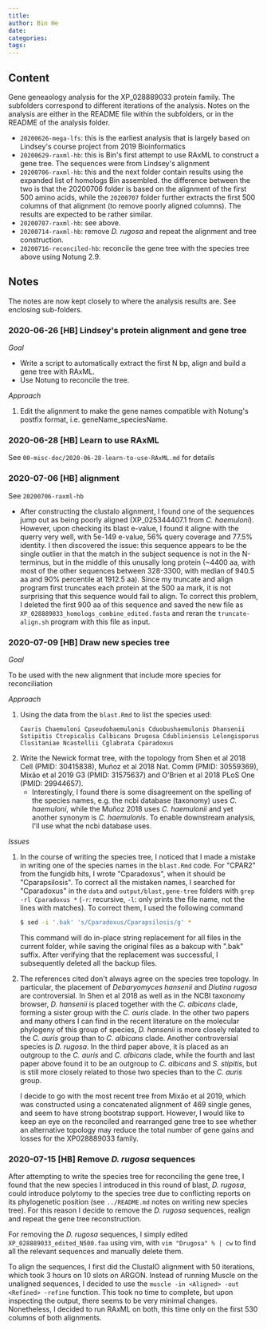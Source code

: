 ```yaml
---
title: 
author: Bin He
date: 
categories:
tags:
---
```


## Content
Gene geneaology analysis for the XP_028889033 protein family. The subfolders correspond to different iterations of the analysis. Notes on the analysis are either in the README file within the subfolders, or in the README of the analysis folder.
- `20200626-mega-lfs`: this is the earliest analysis that is largely based on Lindsey's course project from 2019 Bioinformatics
- `20200629-raxml-hb`: this is Bin's first attempt to use RAxML to construct a gene tree. The sequences were from Lindsey's alignment
- `20200706-raxml-hb`: this and the next folder contain results using the expanded list of homologs Bin assembled. the difference between the two is that the 20200706 folder is based on the alignment of the first 500 amino acids, while the `20200707` folder further extracts the first 500 columns of that alignment (to remove poorly aligned columns). The results are expected to be rather similar.
- `20200707-raxml-hb`: see above.
- `20200714-raxml-hb`: remove _D. rugosa_ and repeat the alignment and tree construction.
- `20200716-reconciled-hb`: reconcile the gene tree with the species tree above using Notung 2.9.

## Notes
The notes are now kept closely to where the analysis results are. See enclosing sub-folders.
### 2020-06-26 [HB] Lindsey's protein alignment and gene tree

_Goal_

- Write a script to automatically extract the first N bp, align and build a gene tree with RAxML.
- Use Notung to reconcile the tree.

_Approach_

1. Edit the alignment to make the gene names compatible with Notung's postfix format, i.e. geneName_speciesName.

### 2020-06-28 [HB] Learn to use RAxML
See `00-misc-doc/2020-06-28-learn-to-use-RAxML.md` for details

### 2020-07-06 [HB] alignment
See `20200706-raxml-hb`
- After constructing the clustalo alignment, I found one of the sequences jump out as being poorly aligned (XP_025344407.1 from _C. haemuloni_). However, upon checking its blast e-value, I found it aligne with the querry very well, with 5e-149 e-value, 56% query coverage and 77.5% identity. I then discovered the issue: this sequence appears to be the single outlier in that the match in the subject sequence is not in the N-terminus, but in the middle of this unusally long protein (~4400 aa, with most of the other sequences between 328-3300, with median of 940.5 aa and 90% percentile at 1912.5 aa). Since my truncate and align program first truncates each protein at the 500 aa mark, it is not surprising that this sequence would fail to align. To correct this problem, I deleted the first 900 aa of this sequence and saved the new file as `XP_028889033_homologs_combine_edited.fasta` and reran the `truncate-align.sh` program with this file as input.

### 2020-07-09 [HB] Draw new species tree

_Goal_

To be used with the new alignment that include more species for reconciliation

_Approach_

1. Using the data from the `blast.Rmd` to list the species used:
    ```
    Cauris Chaemuloni Cpseudohaemulonis Cduobushaemulonis Dhansenii Sstipitis Ctropicalis Calbicans Drugosa Cdubliniensis Lelongisporus Clusitaniae Ncastellii Cglabrata Cparadoxus
    ```
1. Write the Newick format tree, with the topology from Shen et al 2018 Cell (PMID: 30415838), Muñoz et al 2018 Nat. Comm (PMID: 30559369), Mixão et al 2019 G3 (PMID: 31575637) and O'Brien et al 2018 PLoS One (PMID: 29944657).
    - Interestingly, I found there is some disagreement on the spelling of the species names, e.g. the ncbi database (taxonomy) uses _C. haemuloni_, while the Muñoz 2018 uses _C. haemulonii_ and yet another synonym is _C. haemulonis_. To enable downstream analysis, I'll use what the ncbi database uses.

_Issues_
1. In the course of writing the species tree, I noticed that I made a mistake in writing one of the species names in the `blast.Rmd` code. For "CPAR2" from the fungidb hits, I wrote "Cparadoxus", when it should be "Cparapsilosis". To correct all the mistaken names, I searched for "Cparadoxus" in the `data` and `output/blast,gene-tree` folders with `grep -rl Cparadoxus *` (`-r`: recursive, `-l`: only prints the file name, not the lines with matches). To correct them, I used the following command
    ```bash
    $ sed -i '.bak' 's/Cparadoxus/Cparapsilosis/g' *
    ```
    This command will do in-place string replacement for all files in the current folder, while saving the original files as a bakcup with ".bak" suffix. After verifying that the replacement was successful, I subsequently deleted all the backup files.

1. The references cited don't always agree on the species tree topology. In particular, the placement of _Debaryomyces hansenii_ and _Diutina rugosa_ are controversial. In Shen et al 2018 as well as in the NCBI taxonomy browser, _D. hansenii_ is placed together with the _C. albicans_ clade, forming a sister group with the _C. auris_ clade. In the other two papers and many others I can find in the recent literature on the molecular phylogeny of this group of species, _D. hansenii_ is more closely related to the _C. auris_ group than to _C. albicans_ clade. Another controversial species is _D. rugosa_. In the third paper above, it is placed as an outgroup to the _C. auris_ and _C. albicans_ clade, while the fourth and last paper above found it to be an outgroup to _C. albicans_ and _S. stipitis_, but is still more closely related to those two species than to the _C. auris_ group.

    I decide to go with the most recent tree from Mixão et al 2019, which was constructed using a concatenated alignment of 469 single genes, and seem to have strong bootstrap support. However, I would like to keep an eye on the reconciled and rearranged gene tree to see whether an alternative topology may reduce the total number of gene gains and losses for the XP028889033 family.

### 2020-07-15 [HB] Remove _D. rugosa_ sequences
After attempting to write the species tree for reconciling the gene tree, I found that the new species I introduced in this round of blast, _D. rugosa_, could introduce polytomy to the species tree due to conflicting reports on its phylogenetic position (see `../README.md` notes on writing new species tree). For this reason I decide to remove the _D. rugosa_ sequences, realign and repeat the gene tree reconstruction.

For removing the _D. rugosa_ sequences, I simply edited `XP_028889033_edited_N500.faa` using vim, with `vim "Drugosa" % | cw` to find all the relevant sequences and manually delete them.

To align the sequences, I first did the ClustalO alignment with 50 iterations, which took 3 hours on 10 slots on ARGON. Instead of running Muscle on the unaligned sequences, I decided to use the `muscle -in <Aligned> -out <Refined> -refine` function. This took no time to complete, but upon inspecting the output, there seems to be very minimal changes. Nonetheless, I decided to run RAxML on both, this time only on the first 530 columns of both alignments.
